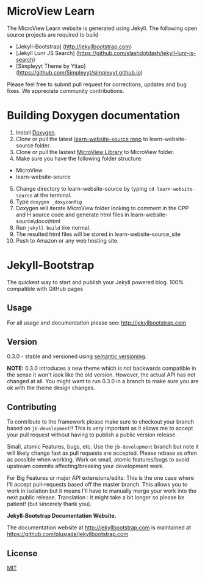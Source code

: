 # MicroView Learn 

The MicroView Learn website is generated using Jekyll.  The following open source projects are required to build 
* [Jekyll-Bootstrap] (http://jekyllbootstrap.com)
* [Jekyll Lunr JS Search] (https://github.com/slashdotdash/jekyll-lunr-js-search)
* [Simpleyyt Theme by Yitao] (https://github.com/Simpleyyt/simpleyyt.github.io)

Please feel free to submit pull request for corrections, updates and bug fixes. We appreciate community contributions.

# Building Doxygen documentation

1. Install [Doxygen](http://www.stack.nl/~dimitri/doxygen/).
2. Clone or pull the latest [learn-website-source repo](https://github.com/geekammo/learn-website-source.git) to learn-website-source folder.
3. Clone or pull the lastest [MicroView Library](https://github.com/geekammo/MicroView-Arduino-Library.git) to MicroView folder.
4. Make sure you have the following folder structure:
* MicroView
* learn-website-source
5. Change directory to learn-website-source by typing `cd learn-website-source` at the terminal.
6. Type `doxygen _doxyconfig`
7. Doxygen will iterate MicroView folder looking to comment in the CPP and H source code and generate html files in learn-website-source\doco\html
8. Run `jekyll build` like normal.
9. The resulted html files will be stored in learn-website-source\_site
10. Push to Amazon or any web hosting site. 


# Jekyll-Bootstrap

The quickest way to start and publish your Jekyll powered blog. 100% compatible with GitHub pages

## Usage

For all usage and documentation please see: <http://jekyllbootstrap.com>

## Version

0.3.0 - stable and versioned using [semantic versioning](http://semver.org/).

**NOTE:** 0.3.0 introduces a new theme which is not backwards compatible in the sense it won't _look_ like the old version.
However, the actual API has not changed at all.
You might want to run 0.3.0 in a branch to make sure you are ok with the theme design changes.

## Contributing


To contribute to the framework please make sure to checkout your branch based on `jb-development`!!
This is very important as it allows me to accept your pull request without having to publish a public version release.

Small, atomic Features, bugs, etc.
Use the `jb-development` branch but note it will likely change fast as pull requests are accepted.
Please rebase as often as possible when working.
Work on small, atomic features/bugs to avoid upstream commits affecting/breaking your development work.

For Big Features or major API extensions/edits:
This is the one case where I'll accept pull-requests based off the master branch.
This allows you to work in isolation but it means I'll have to manually merge your work into the next public release.
Translation : it might take a bit longer so please be patient! (but sincerely thank you).

**Jekyll-Bootstrap Documentation Website.**

The documentation website at <http://jekyllbootstrap.com> is maintained at https://github.com/plusjade/jekyllbootstrap.com


## License

[MIT](http://opensource.org/licenses/MIT)
